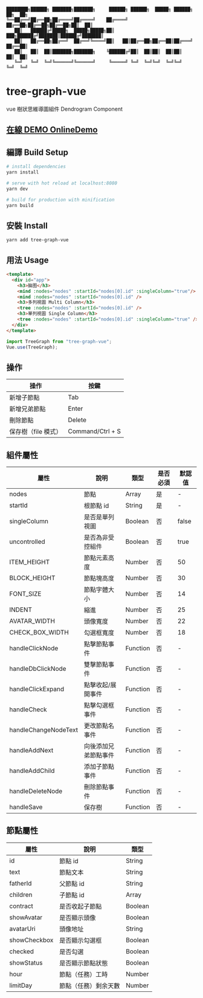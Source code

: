 ```
████████╗██████╗ ███████╗███████╗     ██████╗ ██████╗  █████╗ ██████╗ ██╗  ██╗
╚══██╔══╝██╔══██╗██╔════╝██╔════╝    ██╔════╝ ██╔══██╗██╔══██╗██╔══██╗██║  ██║
   ██║   ██████╔╝█████╗  █████╗█████╗██║  ███╗██████╔╝███████║██████╔╝███████║
   ██║   ██╔══██╗██╔══╝  ██╔══╝╚════╝██║   ██║██╔══██╗██╔══██║██╔═══╝ ██╔══██║
   ██║   ██║  ██║███████╗███████╗    ╚██████╔╝██║  ██║██║  ██║██║     ██║  ██║
   ╚═╝   ╚═╝  ╚═╝╚══════╝╚══════╝     ╚═════╝ ╚═╝  ╚═╝╚═╝  ╚═╝╚═╝     ╚═╝  ╚═╝

```

# tree-graph-vue

vue 樹狀思維導圖組件 Dendrogram Component

## [在線 DEMO OnlineDemo](https://jyoketsu.github.io/tree-graph-vue/)

## 編譯 Build Setup

```bash
# install dependencies
yarn install

# serve with hot reload at localhost:8080
yarn dev

# build for production with minification
yarn build
```

## 安裝 Install

```
yarn add tree-graph-vue
```

## 用法 Usage

```html
<template>
  <div id="app">
    <h3>脑图</h3>
    <mind :nodes="nodes" :startId="nodes[0].id" :singleColumn="true"/>
    <mind :nodes="nodes" :startId="nodes[0].id" />
    <h3>多列視圖 Multi Column</h3>
    <tree :nodes="nodes" :startId="nodes[0].id" />
    <h3>單列視圖 Single Column</h3>
    <tree :nodes="nodes" :startId="nodes[0].id" :singleColumn="true" />
  </div>
</template>
```

```javascript
import TreeGraph from "tree-graph-vue";
Vue.use(TreeGraph);
```

## 操作

| 操作                | 按鍵             |
| ------------------- | ---------------- |
| 新增子節點          | Tab              |
| 新增兄弟節點        | Enter            |
| 刪除節點            | Delete           |
| 保存樹（file 模式） | Command/Ctrl + S |

## 組件屬性

| 屬性                 | 說明                 | 類型     | 是否必須 | 默認值 |
| -------------------- | -------------------- | -------- | -------- | ------ |
| nodes                | 節點                 | Array    | 是       | -      |
| startId              | 根節點 id            | String   | 是       | -      |
| singleColumn         | 是否是單列視圖       | Boolean  | 否       | false  |
| uncontrolled         | 是否為非受控組件     | Boolean  | 否       | true   |
| ITEM_HEIGHT          | 節點元素高度         | Number   | 否       | 50     |
| BLOCK_HEIGHT         | 節點塊高度           | Number   | 否       | 30     |
| FONT_SIZE            | 節點字體大小         | Number   | 否       | 14     |
| INDENT               | 縮進                 | Number   | 否       | 25     |
| AVATAR_WIDTH         | 頭像寬度             | Number   | 否       | 22     |
| CHECK_BOX_WIDTH      | 勾選框寬度           | Number   | 否       | 18     |
| handleClickNode      | 點擊節點事件         | Function | 否       | -      |
| handleDbClickNode      | 雙擊節點事件         | Function | 否       | -      |
| handleClickExpand       | 點擊收起/展開事件    | Function | 否       | -      |
| handleCheck          | 點擊勾選框事件       | Function | 否       | -      |
| handleChangeNodeText | 更改節點名事件       | Function | 否       | -      |
| handleAddNext        | 向後添加兄弟節點事件 | Function | 否       | -      |
| handleAddChild       | 添加子節點事件       | Function | 否       | -      |
| handleDeleteNode     | 刪除節點事件         | Function | 否       | -      |
| handleSave           | 保存樹               | Function | 否       | -      |

## 節點屬性

| 屬性         | 說明                 | 類型    |
| ------------ | -------------------- | ------- |
| id           | 節點 id              | String  |
| text         | 節點文本             | String  |
| fatherId     | 父節點 id            | String  |
| children     | 子節點 id            | Array   |
| contract     | 是否收起子節點       | Boolean |
| showAvatar   | 是否顯示頭像         | Boolean |
| avatarUri    | 頭像地址             | String  |
| showCheckbox | 是否顯示勾選框       | Boolean |
| checked      | 是否勾選             | Boolean |
| showStatus   | 是否顯示節點狀態     | Boolean |
| hour         | 節點（任務）工時     | Number  |
| limitDay     | 節點（任務）剩余天數 | Number  |
